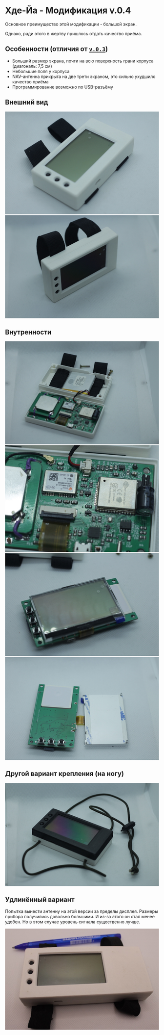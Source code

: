 # Хде-Йа - Модификация v.0.4

Основное преимущество этой модификации - большой экран.

Однако, ради этого в жертву пришлось отдать качество приёма.

## Особенности (отличия от [`v.0.3`](01.v.0.3.md))

* Больший размер экрана, почти на всю поверхность грани корпуса (диагональ: 7,5 см)
* Небольшие поля у корпуса
* NAV-антенна прикрыта на две трети экраном, это сильно ухудшило качество приёма
* Программирование возможно по USB-разъёму


## Внешний вид

![](img/v0.4.o.02.jpg "Внешний вид (v.0.4)")
![](img/v0.4.o.01.jpg "Внешний вид (v.0.4)")


## Внутренности

![](img/v0.4.i.01.jpg "Внутренности (v.0.4)")
![](img/v0.4.i.02.jpg "Внутренности (v.0.4)")
![](img/v0.4.i.04.jpg "Внутренности (v.0.4)")
![](img/v0.4.i.05.jpg "Внутренности (v.0.4)")


## Другой вариант крепления (на ногу)

![](img/v0.4.mnt2.jpg  "Вариант крепления на ногу (v.0.4)")


## Удлинённый вариант

Попытка вынести антенну на этой версии за пределы дисплея. Размеры прибора получились довольно большими. И из-за этого он стал менее удобен.
Но в этом случае уровень сигнала существенно лучше.

![](img/v0.4.long.jpg  "Удлинённый вариант (v.0.4)")

